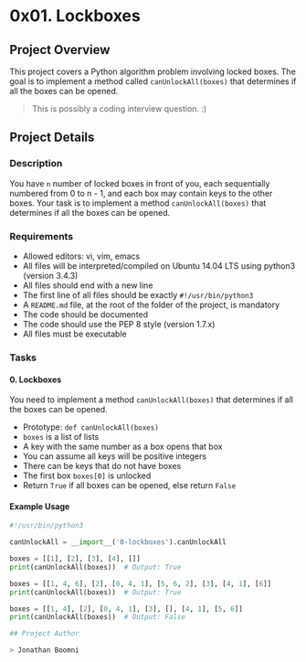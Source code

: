 # 0x01. Lockboxes

## Project Overview

This project covers a Python algorithm problem involving locked boxes. The goal is to implement a method called `canUnlockAll(boxes)` that determines if all the boxes can be opened.

> This is possibly a coding  interview question. :)

## Project Details

### Description

You have `n` number of locked boxes in front of you, each sequentially numbered from 0 to n - 1, and each box may contain keys to the other boxes. Your task is to implement a method `canUnlockAll(boxes)` that determines if all the boxes can be opened.

### Requirements

- Allowed editors: vi, vim, emacs
- All files will be interpreted/compiled on Ubuntu 14.04 LTS using python3 (version 3.4.3)
- All files should end with a new line
- The first line of all files should be exactly `#!/usr/bin/python3`
- A `README.md` file, at the root of the folder of the project, is mandatory
- The code should be documented
- The code should use the PEP 8 style (version 1.7.x)
- All files must be executable

### Tasks

#### 0. Lockboxes

You need to implement a method `canUnlockAll(boxes)` that determines if all the boxes can be opened.

- Prototype: `def canUnlockAll(boxes)`
- `boxes` is a list of lists
- A key with the same number as a box opens that box
- You can assume all keys will be positive integers
- There can be keys that do not have boxes
- The first box `boxes[0]` is unlocked
- Return `True` if all boxes can be opened, else return `False`

#### Example Usage

```python
#!/usr/bin/python3

canUnlockAll = __import__('0-lockboxes').canUnlockAll

boxes = [[1], [2], [3], [4], []]
print(canUnlockAll(boxes))  # Output: True

boxes = [[1, 4, 6], [2], [0, 4, 1], [5, 6, 2], [3], [4, 1], [6]]
print(canUnlockAll(boxes))  # Output: True

boxes = [[1, 4], [2], [0, 4, 1], [3], [], [4, 1], [5, 6]]
print(canUnlockAll(boxes))  # Output: False

## Project Author

> Jonathan Boomni

